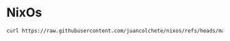 # NixOs
```bash
curl https://raw.githubusercontent.com/juancolchete/nixos/refs/heads/main/apply.sh | bash
```
